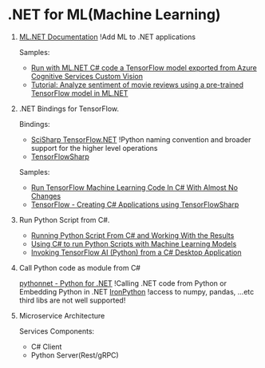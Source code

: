 # .NET for ML(Machine Learning)

1. [ML.NET Documentation](https://docs.microsoft.com/en-us/dotnet/machine-learning/) !Add ML to .NET applications

   Samples:

   - [Run with ML.NET C# code a TensorFlow model exported from Azure Cognitive Services Custom Vision](https://devblogs.microsoft.com/cesardelatorre/run-with-ml-net-c-code-a-tensorflow-model-exported-from-azure-cognitive-services-custom-vision/)
   - [Tutorial: Analyze sentiment of movie reviews using a pre-trained TensorFlow model in ML.NET](https://docs.microsoft.com/en-us/dotnet/machine-learning/tutorials/text-classification-tf)

2. .NET Bindings for TensorFlow.

   Bindings:

   - [SciSharp TensorFlow.NET](https://github.com/SciSharp/TensorFlow.NET) !Python naming convention and broader support for the higher level operations
   - [TensorFlowSharp](https://github.com/migueldeicaza/TensorFlowSharp)

   Samples:

   - [Run TensorFlow Machine Learning Code In C# With Almost No Changes](https://medium.com/machinelearningadvantage/run-tensorflow-machine-learning-code-in-c-with-almost-no-changes-77f7b629389)
   - [TensorFlow - Creating C# Applications using TensorFlowSharp](https://www.codeproject.com/Articles/5164135/TensorFlow-Creating-Csharp-Applications-using)

3. Run Python Script from C#.

   - [Running Python Script From C# and Working With the Results](https://medium.com/better-programming/running-python-script-from-c-and-working-with-the-results-843e68d230e5)
   - [Using C# to run Python Scripts with Machine Learning Models](https://medium.com/@ernest.bonat/using-c-to-run-python-scripts-with-machine-learning-models-a82cff74b027)
   - [Invoking TensorFlow AI (Python) from a C# Desktop Application](https://www.codeproject.com/Articles/5248149/Invoking-TensorFlow-AI-Python-from-a-Csharp-Deskto)

4. Call Python code as module from C#

   [pythonnet - Python for .NET](https://github.com/pythonnet/pythonnet) !Calling .NET code from Python or Embedding Python in .NET
   [IronPython](https://ironpython.net/) !access to numpy, pandas, ...etc third libs are not well supported!

5. Microservice Architecture

   Services Components:

   - C# Client
   - Python Server(Rest/gRPC)

